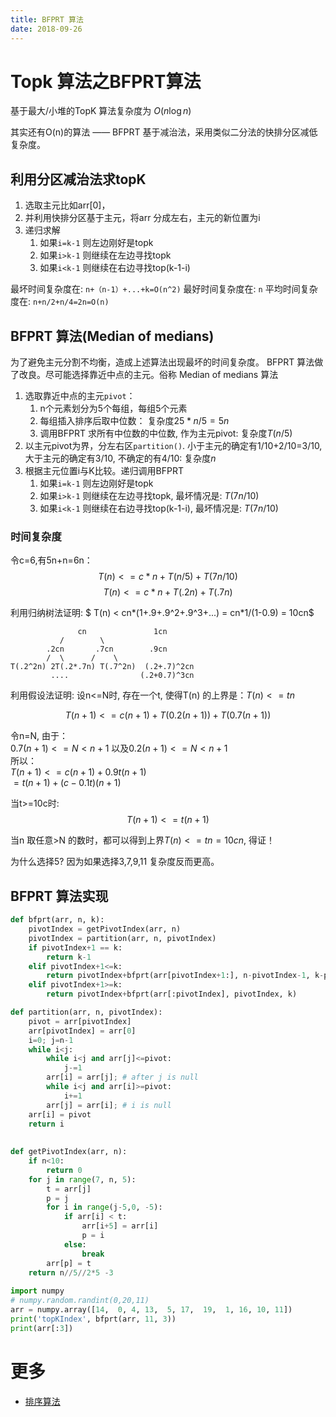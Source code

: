 ```yaml
---
title: BFPRT 算法
date: 2018-09-26
---
```

# Topk 算法之BFPRT算法
基于最大/小堆的TopK 算法复杂度为 $O(n\log n)$

其实还有O(n)的算法 —— BFPRT 基于减治法，采用类似二分法的快排分区减低复杂度。

## 利用分区减治法求topK
1. 选取主元比如arr[0]，
2. 并利用快排分区基于主元，将arr 分成左右，主元的新位置为i
3. 递归求解
    1. 如果`i=k-1` 则左边刚好是topk
    2. 如果`i>k-1` 则继续在左边寻找topk
    3. 如果`i<k-1` 则继续在右边寻找top(k-1-i)

最坏时间复杂度在: `n+（n-1）+...+k=O(n^2)`
最好时间复杂度在: `n`
平均时间复杂度在: `n+n/2+n/4=2n=O(n)`

## BFPRT 算法(Median of medians)
为了避免主元分割不均衡，造成上述算法出现最坏的时间复杂度。
BFPRT 算法做了改良。尽可能选择靠近中点的主元。俗称 Median of medians 算法
1. 选取靠近中点的主元`pivot`：
    1. n个元素划分为5个每组，每组5个元素
    2. 每组插入排序后取中位数： 复杂度$25*n/5=5n$ 
    3. 调用BFPRT 求所有中位数的中位数, 作为主元pivot: 复杂度$T(n/5)$
2. 以主元pivot为界，分左右区`partition()`. 小于主元的确定有1/10+2/10=3/10, 大于主元的确定有3/10, 不确定的有4/10: 复杂度$n$
3. 根据主元位置i与K比较。递归调用BFPRT
    1. 如果`i=k-1` 则左边刚好是topk
    2. 如果`i>k-1` 则继续在左边寻找topk, 最坏情况是: $T(7n/10)$
    3. 如果`i<k-1` 则继续在右边寻找top(k-1-i), 最坏情况是: $T(7n/10)$

### 时间复杂度
令c=6,有5n+n=6n：
$$ T(n)<=c*n+T(n/5)+T(7n/10) $$
$$ T(n)<=c*n+T(.2n)+T(.7n) $$


利用归纳树法证明:
$ T(n) < cn*(1+.9+.9^2+.9^3+...) = cn*1/(1-0.9) = 10cn$

                   cn               1cn
               /        \
            .2cn       .7cn        .9cn
            /  \      /    \
    T(.2^2n) 2T(.2*.7n) T(.7^2n)  (.2+.7)^2cn
             ....                (.2+0.7)^3cn

利用假设法证明:
设n<=N时, 存在一个t, 使得T(n) 的上界是：$T(n)<=tn$

$$ T(n+1) <= c(n+1)+T(0.2(n+1))+T(0.7(n+1)) $$

令n=N, 由于：   
  $0.7(n+1)<=N<n+1$ 以及$0.2(n+1)<=N<n+1$    
所以：  
  $T(n+1) <= c(n+1)+0.9t(n+1)$  
  $=t(n+1)+(c-0.1t)(n+1)$  

当t>=10c时:
  $$T(n+1)<=t(n+1)$$

当n 取任意>N 的数时，都可以得到上界$T(n)<=tn=10cn$, 得证！

为什么选择5? 因为如果选择3,7,9,11 复杂度反而更高。


## BFPRT 算法实现
```python
def bfprt(arr, n, k):
    pivotIndex = getPivotIndex(arr, n)
    pivotIndex = partition(arr, n, pivotIndex)
    if pivotIndex+1 == k:
        return k-1
    elif pivotIndex+1<=k:
        return pivotIndex+bfprt(arr[pivotIndex+1:], n-pivotIndex-1, k-pivotIndex-1)
    elif pivotIndex+1>=k:
        return pivotIndex+bfprt(arr[:pivotIndex], pivotIndex, k)

def partition(arr, n, pivotIndex):
    pivot = arr[pivotIndex]
    arr[pivotIndex] = arr[0]
    i=0; j=n-1
    while i<j:
        while i<j and arr[j]<=pivot:
            j-=1
        arr[i] = arr[j]; # after j is null
        while i<j and arr[i]>=pivot:
            i+=1
        arr[j] = arr[i]; # i is null
    arr[i] = pivot
    return i
            
    
def getPivotIndex(arr, n):
    if n<10:
        return 0
    for j in range(7, n, 5):
        t = arr[j]
        p = j
        for i in range(j-5,0, -5):
            if arr[i] < t:
                arr[i+5] = arr[i]
                p = i
            else:
                break
        arr[p] = t
    return n//5//2*5 -3
    
import numpy
# numpy.random.randint(0,20,11)
arr = numpy.array([14,  0, 4, 13,  5, 17,  19,  1, 16, 10, 11])
print('topKIndex', bfprt(arr, 11, 3))
print(arr[:3])
```
# 更多
- [排序算法](/b/algorithm/algo-sort#/)